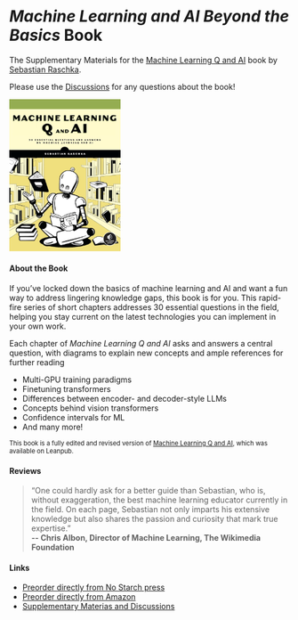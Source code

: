 # *Machine Learning and AI Beyond the Basics* Book



The Supplementary Materials for the [Machine Learning Q and AI](https://nostarch.com/machine-learning-and-ai-beyond-basics) book by [Sebastian Raschka](http://sebastianraschka.com).

Please use the [Discussions](https://github.com/rasbt/ml-q-and-ai/discussions) for any questions about the book!

<img src="img/cover.jpg" alt="2023-ml-qai-cover" width="200">


#### About the Book

If you’ve locked down the basics of machine learning and AI and want a fun way to address lingering knowledge gaps, this book is for you. This rapid-fire series of short chapters addresses 30 essential questions in the field, helping you stay current on the latest technologies you can implement in your own work.

Each chapter of *Machine Learning Q and AI* asks and answers a central question, with diagrams to explain new concepts and ample references for further reading

- Multi-GPU training paradigms
- Finetuning transformers
- Differences between encoder- and decoder-style LLMs
- Concepts behind vision transformers
- Confidence intervals for ML
- And many more!

<p style="font-size: 0.8em;">
This book is a fully edited and revised version of <a href="https://leanpub.com/machine-learning-q-and-ai">Machine Learning Q and AI</a>, which was available on Leanpub.
</p>

#### Reviews

> “One could hardly ask for a better guide than Sebastian, who is, without exaggeration, the best machine learning educator currently in the field. On each page, Sebastian not only imparts his extensive knowledge but also shares the passion and curiosity that mark true expertise.”<br>
**-- Chris Albon, Director of Machine Learning, The Wikimedia Foundation**

#### Links

- [Preorder directly from No Starch press](https://nostarch.com/machine-learning-and-ai-beyond-basics)
- [Preorder directly from Amazon](https://www.amazon.com/Machine-Learning-AI-Beyond-Basics/dp/1718503768)
- [Supplementary Materias and Discussions](https://github.com/rasbt/MachineLearning-QandAI-book)

